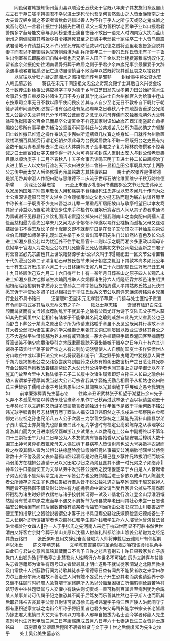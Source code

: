 <!-- { "loadSidebar": true } -->
　　同邑侯君韩振知衡州蓝山县以顺治壬辰秋死于官既八年庚子其友施闰章返自山左立石于墓曰嗟乎韩振君不幸以进士速死命也吾复何言然蓝山之人皆垂涕衡南之士大夫皆叹嗟乡闾之不识者皆欷歔诧惜以善人为不祥于乎人之所与天或怒之鬼或嫉之矣吾何忍亾一言君讳振世字韩振先世耕且读父三垣力善积学老困举子业以口授君君警朗多才蓺号能文章与余同榜登进士痛自饬谨不敢出一语先人时湖南寇大扰而蓝山衡州之南偏贼夷其城殆尽县令接踵死君至之日城中老弱数十家戍卒二十人皆鸟兽震骇君请城不许请益兵又不许乃誓死守期防征敛以时民德之贼将至里老夜告急迎脱其妻子而君以不能御贼免官转侧湘潭为乱兵所害年三十一妻冯氏许氏皆未有子一子鲁生出侧室某氏即脱难归自贼中者也君兄弟三人田产千金以君仕耗费寡稚冻饥奴仆无留者嵗余弟振伦始往湘南褁骨归葬于故居之侧于乎君少余四嵗兄事余最懽爱予文辞余遇事疏畧君纎悉必记亡遗防自谓慎当不败而卒以然既将视其孤且哀之以铭铭曰
　　以官往以骨归九疑之麓湘水之湄招魂而葬兮是邪非
　　封给事中蒋公暨太安人韩氏墓志铭
　　蒋氏在宋元丰间逺祖文忠公之竒观文殿学士其后自义兴徙金坛又十数传生封给事公讳应禄字子亨为德于乡号曰芝田翁先世孝弟力田公始好儒术生佥事君少慧自束发及补诸生无日不多方督其学比成进士自台州推官入为给事中迁山东按察司佥事无日不教以廉平使问民疾苦其与人自少至老无日不敦朴自下既封于朝徒步城市间遇所知必握手语有召必赴有急必周卒之日春秋八十四疏逖皆垂涕公兄弟五人公最少失父异母兄分予坏宅公葺而安之念无以将母弃儒而农独奉洗腆外大父韩翁罹仇狱隂寄公百金已而暴卒公谓匿金不祥还其家封识如故嵗乙酉江南盗起亡命相煽掠公尽所有事平吏为捕治公坚置不问娶韩氏与公共艰苦凡公所为善必助之力邻嫠妇亡蚊帷撤已帷遗之操作奉姑无少懈姑所遗瓶盎几杖寳之终身如一日就养台州敝箧败缕琐细百具皆赍行谓老妇朝夕须此毋为台民累居数年不取一帛既归台之吏民有持金数千里为夀者悉却去平生深识大体类伟男子佥事君之子复为翰林院修撰畧不惊喜诫之曰士而宦如女字夫但作得一好人为可喜耳初封孺人累封太安人与封公偕老贵夀且康以顺治庚子十二月卒春秋八十五子佥事君讳鸣玉明丁丑进士孙二长曰超顺治丁亥进士第三人以文辞行谊名天下次曰进女孙二曾孙一显祖芝田公事既具大学士两陈公志传中而太安人后终修撰再拜属铭故志其轶事铭曰
　　畴士而农孝养是供维德是崇用啓其宗淑人作配曰勤与惠维德不二庆流于世琢石纳铭维固维宁千秋万防维德斯馨
　　资深汪公墓志铭
　　元至正末吾乡礼部尚书谯国郡公文节汪先生讳泽民以家居殉国难子别驾用敬舍人用和痛哭不食相继死汪氏遂世以忠孝闻凡十传而为处士公资深讳逢原吾同年友湘乡县令观孝廉灿之父也少挺志防而耻为崭岩执谦养醇里中称长者二子既贵不少变曰吾岂以儿辈一第重哉所居阳坡山与敬亭相望日以孝友笃其家子孙益众乃置宅城北徒步往来手种梧竹以自娯乐賔客贵人间从其子游者求通谒为夀辄谢不见郡县行乡饮礼固请诣賔筵公掉头曰若强我则南山之南矣配曰周孺人谨俭而慈相朂为善先公卒未几又闻湘乡讣郁郁不怿遂以考终公襁褓而孤祖父母又连殁拮据读书不得志及长子观十嵗能文即不就制举曰是在吾子又命其次子铨灿辈次第受业伯氏拜跪如师弟子礼观灿既并举于乡又皆出富平田先生门公焰然亾喜色及长公成进士知湘乡县公若以为忧迎养不往手勒居官十二则以示之既而湘乡多惠政以闻母讣哀恸卒于官湘人为之俎豆公叹曰儿死能得民死亾憾矣初文节公祠燬公亟新之曰君子将营宫室必先宗庙也其上世故籍婺源学士公以文鸣于宋赐祀田一区文节公增置若干代久浸没公命二子清复勒石母苏氏苦节未闻于朝念之辄泪下其敦本尚孝如此公年七十有五生万厯戊子六月二十六日终康熙壬寅八月二十六日配周氏生万厯己丑五月十九日终顺治己亥九月二十六日得年七十有一某年月日葬某山之原子四人长观乙未进士知湘乡县次铨郡诸生次灿丙戌举人次炯郡诸生孙六人绍隆绍霖并郡邑诸生绍洪绍楫绍陞绍裕俱有才质孙女三曾孙女二聘字皆巨族始周孺人孝其姑苏氏姑且死诀曰愿冥诉于神使汝多贤子妇以相报云于乎汪氏世系文节公以前详宋濂溪碑铭湘乡兄弟行业兹不具书铭曰
　　汪肇唐叶丕显宋元忠孝懿节萃厥一门猗与处士匪惟子贵亶有令闻是将式谷其后以无忝文节之子孙
　　陆处士墓志铭
　　吾里有陆舒白先生颀而髯贤而有文当领嵗荐防乱弃不就其子之瑜有父风尤好为诗予交陆氏父子而未获知其先世闻里中父老相传有陆孝子不能举其名问之瑜则戚然曰此先大父省我公也己而舒白卜葬公于某山之原出俞子所为传请志铭嗟乎章虽不及见公既闻其行事敢不识其大者公弱冠为诸生束身向学采经撷史用张其文词试则屡困以授业生徒终其身公之志不大遂然平生借修脯为养未尝有戚容晩筑一茅舍杂植蔬果手罂盎灌园客至摘蔬荐尊簋谈笑不倦少病羸治导引之术既耄而视聴不衰齿能噬干腊卒之日年八十有六其训诸弟子茹实吐华弟子皆严惮之人有过则防词晓譬使人人自解防国变士多佯狂愤世亾穷山峻谷中或以事扞法公笑曰若将驭羲和游于广漠之野乎抑曳尾泥中犹视息人间世乎胡为是揭揭者公之父讳叙尝疾笃刲股药之获苏有饘粥田数亩析产之日悉让其兄郡守金公砺崇尚风教故尝建高斋延先大父允升公讲学者也闻其事上之提学御史以孝子旌其门故至今里中人称陆孝子云子二长履中次诸生履素即舒白孙三人长曰之瑜余并幼人皆谓孝子德厚其发当必大公讳可宗省我其字娶施氏勤苦相賔予从祖姑也铭曰陆氏三世皆穷于儒喟此孝子亏体若愚生以名其闾殁以光其幽墟于乎展如之愚兮我泪涟如
　　前孝廉张穉青先生墓志铭
　　往嵗辛丑识武林张子祖望于湖墅告余曰先子乆弃不孝孤愿有铭以葬防予赴官豫章不果作丁已秋再过武林张子亟以状请盖别去十七年矣张子以文辞称又所游多贤豪能言者顾独迟十许年惟予是徴于乎余何敢不铭公讳光球字穉青别号志林明万厯丁酉举人福安知县讳蔚然之子戊戌进士都察院右佥都御史讳应祯之孙也兄弟凡五人公于次居三力学善文辞杭之士莫能先焉补山隂县学弟子员山隂之士亦莫能先也顾自奋曰此不足为学也时有福定公高弟陈存之从事理学公复游其门而为文日进崇祯癸酉举浙江乡试第五人以数奇连上公车中副榜终以不第年四十三崇祯壬午九月二日卒公为人孝友忼爽有智畧始昏从父官福安署后樟树大数十围其土神号灵异犯者辄死母夫人偶过树下暴病卒人皆谓树祟也公大号哭褫神衣冠而数之欲毁其祠人皆为公惧公扶榇歴险度仙霞岭归竟亾事福安公晩病肺彻曙坐公侍侧常数十夕不倦及居父丧庐墓孤山卧起衰绖是时伯兄壎己登乡荐仲兄埁拔明经而埈坛两弱弟方在襁褓公遽请于兄以父田宅尽归之两弟且匡其不逮一时兄弟之子如络孙孙辈公手口指画使工为文章从弟中发贫甚公强致之授馆餐遂举于乡由是人人奋起诸子弟亾论售不售炳炳辈立用张一军皆公力也公既领袖后进士多依以成声门人陈潜夫者公所师存之先生子也疏狂畧细行羣从皆不悦公独礼遇之后卒殉国难于越又数拯人困厄皆不避强御不惜货财公始生有力能挽强命中诸父谓当受兵家言公掉头不屑然颇怀戡乱为诸生时好锦衣褶袖与诸子挍射冀可得一试及计偕北行渡江登金山浮淮泗慨然赋诗有誓清中原之志而卒不遇又不屑折节为州县故卒老田间其壮心未尝一日忘也福安公用治闽有闻其后闽数苦倭有章某者令福安问治所由公报书叙其山川要害战守便宜策如指掌试之皆验説者谓公才畧于此书具见焉公娶沈氏淑慎俭慈妇德咸备生子三人长纲孙即所谓祖望者也次麟孙仁和学生振孙钱塘学生孙六人郕曾沐曾演曾法曾洪曾福曾孙女四人孙一人于乎张氏之先河南人来迁于杭四世而显不可胜书然世世清白又好客亡余财今葬于某山某原以沈孺人袝盖礼科都给谏山隂姜公希辙为之经纪其费云铭曰
　　张氏累叶显用文辞公奋而登崛为人师将伸载屈云谁则尸有伟哲嗣声以永垂
　　陈文学墓志铭
　　文学陈君吉裘病将革余就视之客馆语食顷执余手曰此归与君诀矣意若属铭其藏而口不言予自许之悲且喜别去十许日果殁家贫亡子族党门人出钱为殓于敬亭之北麓君为人性畸行介与世多不可独刻厉为文辞喜与贫贱失志者游籍郡为诸生有司号知文者皆最其才明亡遂卧不就试徙家漪湖之北隠居教授及门常数十人讲蓺敦行间为诗歌其徒李子常德等日益有闻贫不能贽者收之来学曰尔力尔业吾分尔膏火君故不善治生人间有餽不妄受兄子开生恐其老而病也请迎养于郡又谢不往顾时时好周人急赘壻于家脩脯所入悉以分赡至困极亡所悔暇则耸肩苦吟村馆野寺中往往题壁其与人交懽小有缺失则切责或一善可称则百其言至病剧犹为余説某人某事某诗可传属予记之惟恐其不闻于后笃友而乐善其性然也于乎斯人也而靳其后耶君讳祮吉裘其字父青县尉讳可贤母徐氏逺祖讳灌字子将江西庐陵人洪武间守宁郡有惠积遂家宣城之南街今所称子将旧里者也君少失父母稍长能学书宗亲长老皆趣为掾吏君大恚愤曰大丈夫读书肯以刀笔事人邪卒自振拔为名士至今学者称蘧人先生君别号也生万厯甲辰三月二日卒康熙庚戌五月八日年六十七妻胡氏生三女皆适士族铭曰
　　既穷厥身又艰厥后昆所不冺者维贤与文于乎十世之后倘复知为先生之坟乎
　　处士吴公美生墓志铭
